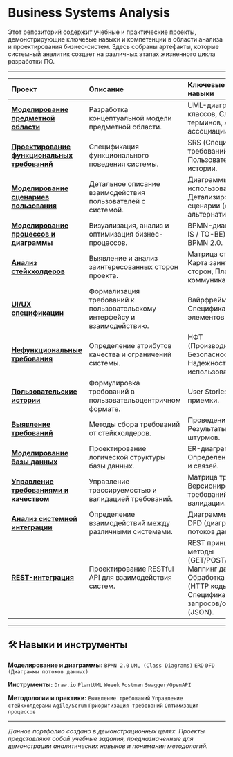 # Business Systems Analysis


Этот репозиторий содержит учебные и практические проекты, демонстрирующие ключевые навыки и компетенции в области анализа и проектирования бизнес-систем. Здесь собраны артефакты, которые системный аналитик создает на различных этапах жизненного цикла разработки ПО.

---


| Проект | Описание | Ключевые артефакты и навыки |
| :--- | :--- | :--- |
| **[Моделирование предметной области](./Domain%20Modeling/)** | Разработка концептуальной модели предметной области. | UML-диаграммы классов, Словарь терминов, Атрибуты и ассоциации сущностей. |
| **[Проектирование функциональных требований](./Functional%20Requirements%20Design/)** | Спецификация функционального поведения системы. | SRS (Спецификация требований к ПО), Пользовательские истории. |
| **[Моделирование сценариев пользования](./Use%20Case/)** | Детальное описание взаимодействия пользователей с системой. | Диаграммы вариантов использования, Детализированные сценарии (основной/альтернативные потоки). |
| **[Моделирование процессов и диаграммы](./Process%20Modeling%20and%20Diagramming/)** | Визуализация, анализ и оптимизация бизнес-процессов. | BPMN-диаграммы (AS-IS / TO-BE), Нотация BPMN 2.0. |
| **[Анализ стейкхолдеров](./Stakeholders/)** | Выявление и анализ заинтересованных сторон проекта. | Матрица стейкхолдеров, Карта заинтересованных сторон, План коммуникаций. |
| **[UI/UX спецификации](./UI-UX%20Design%20Specifications/)** | Формализация требований к пользовательскому интерфейсу и взаимодействию. | Вайрфреймы, Спецификации элементов интерфейса. |
| **[Нефункциональные требования](./Non-Functional%20Requirements/)** | Определение атрибутов качества и ограничений системы. | НФТ (Производительность, Безопасность, Надежность, Удобство использования). |
| **[Пользовательские истории](./User%20Stories/)** | Формулировка требований в пользовательоцентричном формате. | User Stories, Критерии приемки. |
| **[Выявление требований](./Requirements%20Elicitation/)** | Методы сбора требований от стейкхолдеров. | Проведение интервью, Результаты мозговых штурмов. |
| **[Моделирование базы данных](./Database%20Modeling/)** | Проектирование логической структуры базы данных. | ER-диаграммы, Определение сущностей и связей. |
| **[Управление требованиями и качеством](./Requirements%20&%20Quality%20Management/)** | Управление трассируемостью и валидацией требований. | Матрица трассировки, Версионирование требований, Чек-листы валидации. |
| **[Анализ системной интеграции](./System%20Integration/)** | Определение взаимодействий между различными системами. | Диаграммы интеграции, DFD (диаграммы потоков данных). |
| **[REST-интеграция	](./REST%20Integration/)** | Проектирование RESTful API для взаимодействия систем. | REST принципы, HTTP методы (GET/POST/PUT/DELETE), Маппинг данных, Обработка ошибок (HTTP коды), Спецификации запросов/ответов (JSON). |

---

## 🛠️ Навыки и инструменты

**Моделирование и диаграммы:**
`BPMN 2.0` `UML (Class Diagrams)` `ERD` `DFD (Диаграммы потоков данных)`

**Инструменты:**
`Draw.io`  `PlantUML` `Weeek` `Postman` `Swagger/OpenAPI` 

**Методологии и практики:**
`Выявление требований` `Управление стейкхолдерами` `Agile/Scrum` `Приоритизация требований` `Оптимизация процессов`

---

*Данное портфолио создано в демонстрационных целях. Проекты представляют собой учебные задания, предназначенные для демонстрации аналитических навыков и понимания методологий.*
